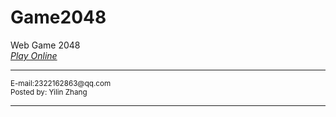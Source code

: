 # Game2048
Web Game 2048<br/>
<a href="https://xeonl.github.io/Game2048/"><em>Play Online</em></a><br/>
<hr/>
<small>
E-mail:2322162863@qq.com<br/>
Posted by: Yilin Zhang<br/>
</small>
<hr/>

